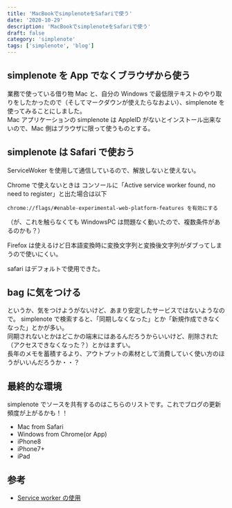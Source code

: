 ```yaml
---
title: 'MacBookでsimplenoteをSafariで使う'
date: '2020-10-29'
description: 'MacBookでsimplenoteをSafariで使う'
draft: false
category: 'simplenote'
tags: ['simplenote', 'blog']
---
```


## simplenote を App でなくブラウザから使う

業務で使っている借り物 Mac と、自分の Windows で最低限テキストのやり取りをしたかったので（そしてマークダウンが使えたらなおよい）、simplenote を使ってみることにしました。  
Mac アプリケーションの simplenote は AppleID がないとインストール出来ないので、Mac 側はブラウザに限って使うものとする。

## simplenote は Safari で使おう

ServiceWoker を使用して通信しているので、解放しないと使えない。

Chrome で使えないときは
コンソールに「Active service worker found, no need to register」と出た場合は以下

`chrome://flags/#enable-experimental-web-platform-features を有効にする`

（が、これを触らなくても WindowsPC は問題なく動いたので、複数条件があるのかも？）

Firefox は使えるけど日本語変換時に変換文字列と変換後文字列がダブってしまうので使いにくい。

safari はデフォルトで使用できた。

## bag に気をつける

というか、気をつけようがないけど、あまり安定したサービスではないようなので。
simplenote で検索すると、「同期しなくなった」とか「新規作成できなくなった」とかが多い。  
同期されないとかはどこかの端末にはあるんだろうからいいけど、削除された（アクセスできなくなった？）とかはまずい。  
長年のメモを蓄積するより、アウトプットの素材として消費していく使い方のほうがいいんだろうか・・？

## 最終的な環境

simplenote でソースを共有するのはこちらのリストです。これでブログの更新頻度が上がるかも！！

- Mac from Safari
- Windows from Chrome(or App)
- iPhone8
- iPhone7+
- iPad

## 参考

- [Service worker の使用](https://developer.mozilla.org/ja/docs/Web/API/Service_Worker_API/Using_Service_Workers)
